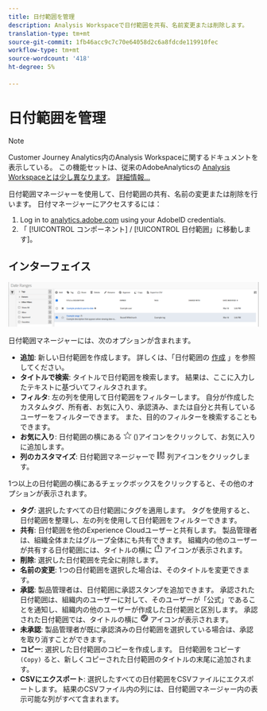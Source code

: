 ```yaml
---
title: 日付範囲を管理
description: Analysis Workspaceで日付範囲を共有、名前変更または削除します。
translation-type: tm+mt
source-git-commit: 1fb46acc9c7c70e64058d2c6a8fdcde119910fec
workflow-type: tm+mt
source-wordcount: '418'
ht-degree: 5%

---
```



# 日付範囲を管理

>[!NOTE]
>
>Customer Journey Analytics内のAnalysis Workspaceに関するドキュメントを表示している。 この機能セットは、従来のAdobeAnalyticsの [Analysis Workspaceとは少し異なります](https://docs.adobe.com/content/help/ja-JP/analytics/analyze/analysis-workspace/home.html)。 [詳細情報...](/help/getting-started/cja-aa.md)

日付範囲マネージャーを使用して、日付範囲の共有、名前の変更または削除を行います。 日付マネージャーにアクセスするには：

1. Log in to [analytics.adobe.com](https://analytics.adobe.com) using your AdobeID credentials.
1. 「 [!UICONTROL コンポーネント] / [!UICONTROL 日付範囲」に移動します]。

## インターフェイス

![UI](../assets/date-range-ui.png)

日付範囲マネージャーには、次のオプションが含まれます。

* **追加**: 新しい日付範囲を作成します。 詳しくは、「日付範囲の [作成](create.md) 」を参照してください。
* **タイトルで検索**: タイトルで日付範囲を検索します。 結果は、ここに入力したテキストに基づいてフィルタされます。
* **フィルタ**: 左の列を使用して日付範囲をフィルターします。 自分が作成したカスタムタグ、所有者、お気に入り、承認済み、または自分と共有しているユーザーをフィルターできます。 また、目的のフィルターを検索することもできます。
* **お気に入り**: 日付範囲の横にある ![星](../assets/star.png) ()アイコンをクリックして、お気に入りに追加します。
* **列のカスタマイズ**: 日付範囲マネージャーで ![列の表示/非表示を切り替えるには、](../assets/columns.png) 列アイコンをクリックします。

1つ以上の日付範囲の横にあるチェックボックスをクリックすると、その他のオプションが表示されます。

* **タグ**: 選択したすべての日付範囲にタグを適用します。 タグを使用すると、日付範囲を整理し、左の列を使用して日付範囲をフィルターできます。
* **共有**: 日付範囲を他のExperience Cloudユーザーと共有します。 製品管理者は、組織全体またはグループ全体にも共有できます。 組織内の他のユーザーが共有する日付範囲には、タイトルの横に ![共有](../assets/shared.png) アイコンが表示されます。
* **削除**: 選択した日付範囲を完全に削除します。
* **名前の変更**: 1つの日付範囲を選択した場合は、そのタイトルを変更できます。
* **承認**: 製品管理者は、日付範囲に承認スタンプを追加できます。 承認された日付範囲は、組織内のユーザーに対して、そのユーザーが「公式」であることを通知し、組織内の他のユーザーが作成した日付範囲と区別します。 承認された日付範囲では、タイトルの横に ![承認済み](../assets/approved.png) アイコンが表示されます。
* **未承認**: 製品管理者が既に承認済みの日付範囲を選択している場合は、承認を取り消すことができます。
* **コピー**: 選択した日付範囲のコピーを作成します。 日付範囲をコピーす `(Copy)` ると、新しくコピーされた日付範囲のタイトルの末尾に追加されます。
* **CSVにエクスポート**: 選択したすべての日付範囲をCSVファイルにエクスポートします。 結果のCSVファイル内の列には、日付範囲マネージャー内の表示可能な列がすべて含まれます。
